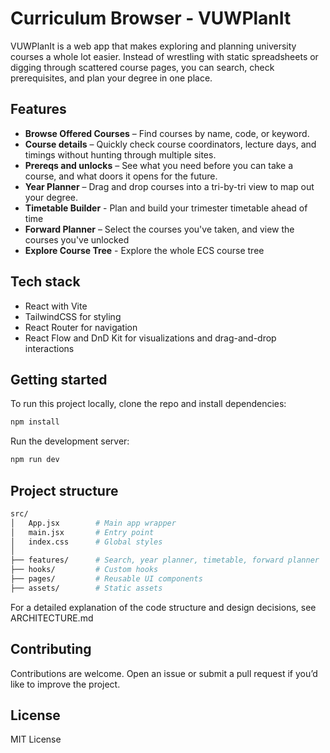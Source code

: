 # Curriculum Browser - VUWPlanIt

VUWPlanIt is a web app that makes exploring and planning university courses a whole lot easier. Instead of wrestling with static spreadsheets or digging through scattered course pages, you can search, check prerequisites, and plan your degree in one place.

## Features

- **Browse Offered Courses** – Find courses by name, code, or keyword.
- **Course details** – Quickly check course coordinators, lecture days, and timings without hunting through multiple sites.
- **Prereqs and unlocks** – See what you need before you can take a course, and what doors it opens for the future.
- **Year Planner** – Drag and drop courses into a tri-by-tri view to map out your degree.
- **Timetable Builder** - Plan and build your trimester timetable ahead of time
- **Forward Planner** – Select the courses you've taken, and view the courses you've unlocked
- **Explore Course Tree** - Explore the whole ECS course tree

## Tech stack

- React with Vite
- TailwindCSS for styling
- React Router for navigation
- React Flow and DnD Kit for visualizations and drag-and-drop interactions

## Getting started

To run this project locally, clone the repo and install dependencies:

```bash
npm install
```

Run the development server:

```bash
npm run dev
```

## Project structure

```bash
src/
│   App.jsx        # Main app wrapper
│   main.jsx       # Entry point
│   index.css      # Global styles
│
├── features/      # Search, year planner, timetable, forward planner
├── hooks/         # Custom hooks
├── pages/         # Reusable UI components
├── assets/        # Static assets
```

For a detailed explanation of the code structure and design decisions, see ARCHITECTURE.md

## Contributing

Contributions are welcome. Open an issue or submit a pull request if you’d like to improve the project.

## License

MIT License

